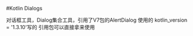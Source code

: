 #Kotlin Dialogs

对话框工具，Dialog集合工具，引用了V7包的AlertDialog   使用的 kotlin_version = '1.3.10'写的
引用包可以直接拿来使用

